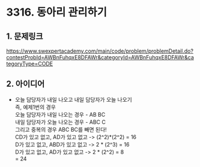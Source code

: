 # 3316. 동아리 관리하기

## 1. 문제링크  
<https://www.swexpertacademy.com/main/code/problem/problemDetail.do?contestProbId=AWBnFuhqxE8DFAWr&categoryId=AWBnFuhqxE8DFAWr&categoryType=CODE>

## 2. 아이디어  
* 오늘 담당자가 내일 나오고 내일 담당자가 오늘 나오기  
즉, 예제1번의 경우  
오늘 담당자가 내일 나오는 경우 - AB BC  
내일 담당자가 오늘 나오는 경우 - ABC C  
그리고 중복의 경우 ABC BC를 빼면 된다!    
CD가 있고 없고, AD가 있고 없고 -> (2^2)*(2^2) = 16  
D가 있고 없고, ABD가 있고 없고 -> 2 * (2^3) = 16  
D가 있고 없고, AD가 있고 없고 -> 2 * (2^2) = 8  
= 24
